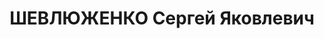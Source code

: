 ---
title: ШЕВЛЮЖЕНКО Сергей Яковлевич
description: р. 1911, м. Кобеляки Харківської обл., українець, з селян, позапартійний,
  освіта початкова, командир роти 123 стрілецького полку. 27.11.1937 звинувачений
  у належності до к/рев. організації, розстріляний 28.11.1937 р. Реабілітований 11.03.1958
  р.
---